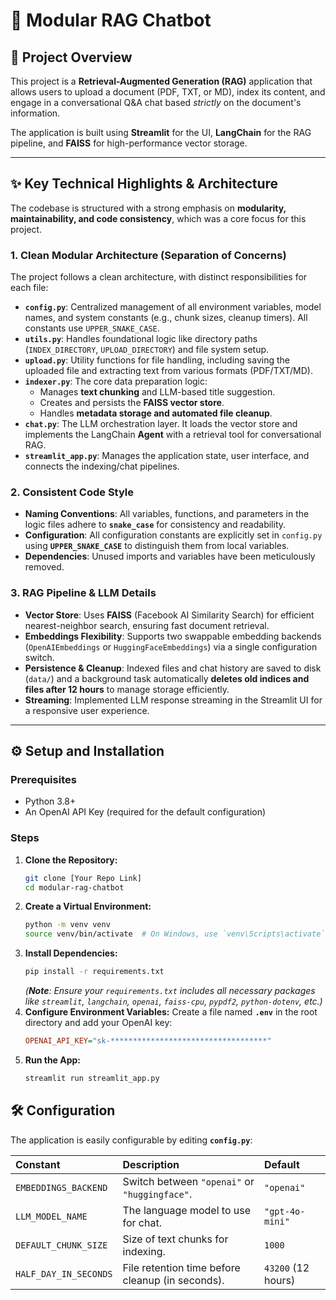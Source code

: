 # 📄 Modular RAG Chatbot

## 🌟 Project Overview

This project is a **Retrieval-Augmented Generation (RAG)** application that allows users to upload a document (PDF, TXT, or MD), index its content, and engage in a conversational Q&A chat based *strictly* on the document's information.

The application is built using **Streamlit** for the UI, **LangChain** for the RAG pipeline, and **FAISS** for high-performance vector storage.

---

## ✨ Key Technical Highlights & Architecture

The codebase is structured with a strong emphasis on **modularity, maintainability, and code consistency**, which was a core focus for this project.

### 1. **Clean Modular Architecture (Separation of Concerns)**
The project follows a clean architecture, with distinct responsibilities for each file:

* **`config.py`**: Centralized management of all environment variables, model names, and system constants (e.g., chunk sizes, cleanup timers). All constants use `UPPER_SNAKE_CASE`.
* **`utils.py`**: Handles foundational logic like directory paths (`INDEX_DIRECTORY`, `UPLOAD_DIRECTORY`) and file system setup.
* **`upload.py`**: Utility functions for file handling, including saving the uploaded file and extracting text from various formats (PDF/TXT/MD).
* **`indexer.py`**: The core data preparation logic:
    * Manages **text chunking** and LLM-based title suggestion.
    * Creates and persists the **FAISS vector store**.
    * Handles **metadata storage and automated file cleanup**.
* **`chat.py`**: The LLM orchestration layer. It loads the vector store and implements the LangChain **Agent** with a retrieval tool for conversational RAG.
* **`streamlit_app.py`**: Manages the application state, user interface, and connects the indexing/chat pipelines.

### 2. **Consistent Code Style**
* **Naming Conventions**: All variables, functions, and parameters in the logic files adhere to **`snake_case`** for consistency and readability.
* **Configuration**: All configuration constants are explicitly set in `config.py` using **`UPPER_SNAKE_CASE`** to distinguish them from local variables.
* **Dependencies**: Unused imports and variables have been meticulously removed.

### 3. **RAG Pipeline & LLM Details**
* **Vector Store**: Uses **FAISS** (Facebook AI Similarity Search) for efficient nearest-neighbor search, ensuring fast document retrieval.
* **Embeddings Flexibility**: Supports two swappable embedding backends (`OpenAIEmbeddings` or `HuggingFaceEmbeddings`) via a single configuration switch.
* **Persistence & Cleanup**: Indexed files and chat history are saved to disk (`data/`) and a background task automatically **deletes old indices and files after 12 hours** to manage storage efficiently.
* **Streaming**: Implemented LLM response streaming in the Streamlit UI for a responsive user experience.

---

## ⚙️ Setup and Installation

### Prerequisites

* Python 3.8+
* An OpenAI API Key (required for the default configuration)

### Steps

1.  **Clone the Repository:**
    ```bash
    git clone [Your Repo Link]
    cd modular-rag-chatbot
    ```
2.  **Create a Virtual Environment:**
    ```bash
    python -m venv venv
    source venv/bin/activate  # On Windows, use `venv\Scripts\activate`
    ```
3.  **Install Dependencies:**
    ```bash
    pip install -r requirements.txt
    ```
    *(**Note**: Ensure your `requirements.txt` includes all necessary packages like `streamlit`, `langchain`, `openai`, `faiss-cpu`, `pypdf2`, `python-dotenv`, etc.)*
4.  **Configure Environment Variables:**
    Create a file named **`.env`** in the root directory and add your OpenAI key:
    ```ini
    OPENAI_API_KEY="sk-***********************************"
    ```
5.  **Run the App:**
    ```bash
    streamlit run streamlit_app.py
    ```

## 🛠️ Configuration

The application is easily configurable by editing **`config.py`**:

| Constant | Description | Default |
| :--- | :--- | :--- |
| `EMBEDDINGS_BACKEND` | Switch between `"openai"` or `"huggingface"`. | `"openai"` |
| `LLM_MODEL_NAME` | The language model to use for chat. | `"gpt-4o-mini"` |
| `DEFAULT_CHUNK_SIZE` | Size of text chunks for indexing. | `1000` |
| `HALF_DAY_IN_SECONDS` | File retention time before cleanup (in seconds). | `43200` (12 hours) |